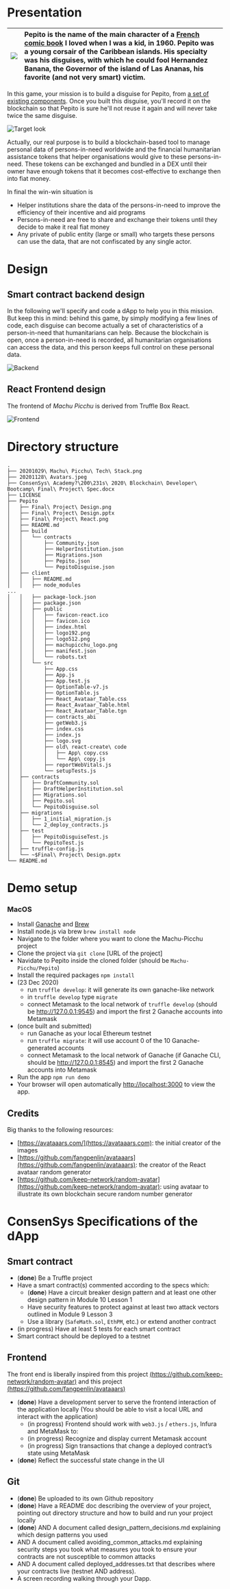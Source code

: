 
# Presentation
|![](https://upload.wikimedia.org/wikipedia/en/9/93/Pepito_Bottaro.jpg)|Pepito is the name of the main character of a [French comic book](https://en.wikipedia.org/wiki/Pepito_(comics)) I loved when I was a kid, in 1960. Pepito was a young corsair of the Caribbean islands. His specialty was his disguises, with which he could fool Hernandez Banana, the Governor of the island of Las Ananas, his favorite (and not very smart) victim. |
|-------|:---------|


In this game, your mission is to build a disguise for Pepito, from [a set of existing components](https://avataaars.com/). Once you built this disguise, you'll record it on the blockchain so that Pepito is sure he'll not reuse it again and will never take twice the same disguise.

![Target look](https://github.com/kvutien/Machu-Picchu/blob/main/20201128%20Avatars.jpeg)

Actually, our real purpose is to build a blockchain-based tool to manage personal data of persons-in-need worldwide and the financial humanitarian assistance tokens that helper organisations would give to these persons-in-need. These tokens can be exchanged and bundled in a DEX until their owner have enough tokens that it becomes cost-effective to exchange then into fiat money.

In final the win-win situation is
* Helper institutions share the data of the persons-in-need to improve the efficiency of their incentive and aid programs
* Persons-in-need are free to share and exchange their tokens until they decide to make it real fiat money
* Any private of public entity (large or small) who targets these persons can use the data, that are not confiscated by any single actor.

# Design
## Smart contract backend design
In the following we'll specify and code a dApp to help you in this mission. But keep this in mind: behind this game, by simply modifying a few lines of code, each disguise can become actually a set of characteristics of a person-in-need that humanitarians can help. Because the blockchain is open, once a person-in-need is recorded, all humanitarian organisations can access the data, and this person keeps full control on these personal data.

![Backend](https://github.com/kvutien/Machu-Picchu/blob/main/Pepito/Final%20Project%20Design.png)

## React Frontend design
The frontend of _Machu Picchu_ is derived from Truffle Box React.

![Frontend](https://github.com/kvutien/Machu-Picchu/blob/main/Pepito/Final%20Project%20React.png)

# Directory structure
```
.
├── 20201029\ Machu\ Picchu\ Tech\ Stack.png
├── 20201128\ Avatars.jpeg
├── ConsenSys\ Academy?\200\231s\ 2020\ Blockchain\ Developer\ Bootcamp\ Final\ Project\ Spec.docx
├── LICENSE
├── Pepito
│   ├── Final\ Project\ Design.png
│   ├── Final\ Project\ Design.pptx
│   ├── Final\ Project\ React.png
│   ├── README.md
│   ├── build
│   │   └── contracts
│   │       ├── Community.json
│   │       ├── HelperInstitution.json
│   │       ├── Migrations.json
│   │       ├── Pepito.json
│   │       └── PepitoDisguise.json
│   ├── client
│   │   ├── README.md
│   │   ├── node_modules
...
│   │   ├── package-lock.json
│   │   ├── package.json
│   │   ├── public
│   │   │   ├── favicon-react.ico
│   │   │   ├── favicon.ico
│   │   │   ├── index.html
│   │   │   ├── logo192.png
│   │   │   ├── logo512.png
│   │   │   ├── machupicchu_logo.png
│   │   │   ├── manifest.json
│   │   │   └── robots.txt
│   │   └── src
│   │       ├── App.css
│   │       ├── App.js
│   │       ├── App.test.js
│   │       ├── OptionTable-v7.js
│   │       ├── OptionTable.js
│   │       ├── React_Avataar_Table.css
│   │       ├── React_Avataar_Table.html
│   │       ├── React_Avataar_Table.tgn
│   │       ├── contracts_abi
│   │       ├── getWeb3.js
│   │       ├── index.css
│   │       ├── index.js
│   │       ├── logo.svg
│   │       ├── old\ react-create\ code
│   │       │   ├── App\ copy.css
│   │       │   └── App\ copy.js
│   │       ├── reportWebVitals.js
│   │       └── setupTests.js
│   ├── contracts
│   │   ├── DraftCommunity.sol
│   │   ├── DraftHelperInstitution.sol
│   │   ├── Migrations.sol
│   │   ├── Pepito.sol
│   │   └── PepitoDisguise.sol
│   ├── migrations
│   │   ├── 1_initial_migration.js
│   │   └── 2_deploy_contracts.js
│   ├── test
│   │   ├── PepitoDisguiseTest.js
│   │   └── PepitoTest.js
│   ├── truffle-config.js
│   └── ~$Final\ Project\ Design.pptx
└── README.md
```

# Demo setup

### MacOS

* Install [Ganache](https://github.com/trufflesuite/ganache/releases/download/v1.2.1/Ganache-1.2.1-mac.zip) and [Brew](https://brew.sh/)
* Install node.js via brew `brew install node`
* Navigate to the folder where you want to clone the Machu-Picchu project
* Clone the project via `git clone` [URL of the project]
* Navidate to Pepito inside the cloned folder (should be `Machu-Picchu/Pepito`)
* Install the required packages `npm install`
* (23 Dec 2020) 
  * run `truffle develop`: it will generate its own ganache-like network
  * in `truffle develop` type `migrate`
  * connect Metamask to the local network of `truffle develop` (should be http://127.0.0.1:9545) and import the first 2 Ganache accounts into Metamask
* (once built and submitted)
  * run Ganache as your local Ethereum testnet
  * run `truffle migrate`: it will use account 0 of the 10 Ganache-generated accounts
  * connect Metamask to the local network of Ganache (if Ganache CLI, should be http://127.0.0.1:8545) and import the first 2 Ganache accounts into Metamask
* Run the app `npm run demo`
* Your browser will open automatically [http://localhost:3000](http://localhost:3000) to view the app.

## Credits
Big thanks to the following resources:

* [https://avataaars.com/](https://avataaars.com): the initial creator of the images
* [https://github.com/fangpenlin/avataaars](https://github.com/fangpenlin/avataaars): the creator of the React avataar random generator
* [https://github.com/keep-network/random-avatar](https://github.com/keep-network/random-avatar): using avataar to illustrate its own blockchain secure random number generator 


# ConsenSys Specifications of the dApp
## Smart contract
* (**done**) Be a Truffle project
* Have a smart contract(s) commented according to the specs which:
  + (**done**) Have a circuit breaker design pattern and at least one other design pattern in Module 10 Lesson 1
  + Have security features to protect against at least two attack vectors outlined in Module 9 Lesson 3
  + Use a library (`SafeMath.sol`, `EthPM`, etc.) or extend another contract
* (in progress) Have at least 5 tests for each smart contract
* Smart contract should be deployed to a testnet

## Frontend

The front end is liberally inspired from this project [(https://github.com/keep-network/random-avatar)](https://github.com/keep-network/random-avatar) and this project [(https://github.com/fangpenlin/avataaars)](https://github.com/fangpenlin/avataaars)
* (**done**) Have a development server to serve the frontend interaction of the application locally (You should be able to visit a local URL and interact with the application)
  +	(in progress) Frontend should work with `web3.js` / `ethers.js`, Infura and MetaMask to: 
  +	(in progress) Recognize and display current Metamask account
  +	(in progress) Sign transactions that change a deployed contract’s state using MetaMask
*	(**done**) Reflect the successful state change in the UI

## Git
*	(**done**) Be uploaded to its own Github repository
*	(**done**) Have a README doc describing the overview of your project, pointing out directory structure and how to build and run your project locally  
*	(**done**) AND A document called design_pattern_decisions.md explaining which design patterns you used
*	AND A document called avoiding_common_attacks.md explaining security steps you took what measures you took to ensure your contracts are not susceptible to common attacks
*	AND A document called deployed_addresses.txt that describes where your contracts live (testnet AND address).
*	A screen recording walking through your Dapp.

